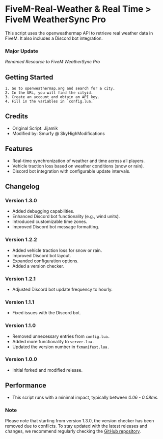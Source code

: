 # FiveM-Real-Weather & Real Time > FiveM WeatherSync Pro
This script uses the openweathermap API to retrieve real weather data in FiveM. It also includes a Discord bot integration.
### Major Update
*Renamed Resource to FiveM WeatherSync Pro*

## Getting Started
```
1. Go to openweathermap.org and search for a city.
2. In the URL, you will find the cityid.
3. Create an account and obtain an API key.
4. Fill in the variables in `config.lua.`
```

## Credits
* Original Script: Jijamik
* Modified by: Smurfy @ SkyHighModifications

## Features
* Real-time synchronization of weather and time across all players.
* Vehicle traction loss based on weather conditions (snow or rain).
* Discord bot integration with configurable update intervals.

## Changelog

### Version 1.3.0
* Added debugging capabilities.
* Enhanced Discord bot functionality (e.g., wind units).
* Introduced customizable time zones.
* Improved Discord bot message formatting.

### Version 1.2.2
* Added vehicle traction loss for snow or rain.
* Improved Discord bot layout.
* Expanded configuration options.
* Added a version checker.

### Version 1.2.1
* Adjusted Discord bot update frequency to hourly.

### Version 1.1.1
* Fixed issues with the Discord bot.

### Version 1.1.0
* Removed unnecessary entries from `config.lua.`
* Added more functionality to `server.lua.`
* Updated the version number in `fxmanifest.lua.`

### Version 1.0.0
* Initial forked and modified release.

## Performance
* This script runs with a minimal impact, typically between *0.06 - 0.08ms*.

### Note
Please note that starting from version 1.3.0, the version checker has been removed due to conflicts. To stay updated with the latest releases and changes, we recommend regularly checking the [GitHub repository](https://github.com/SkyHighModifications/FiveM-WeatherSync-Pro).

